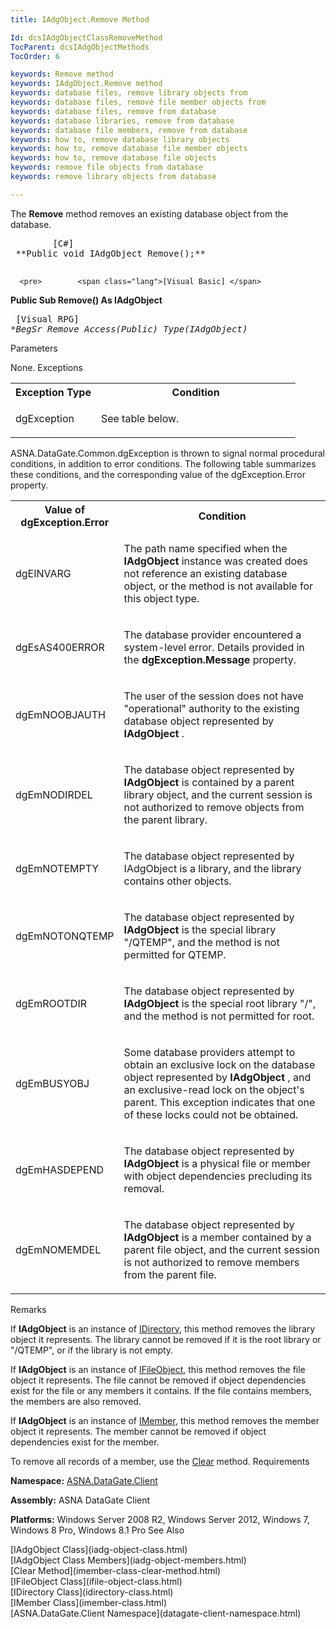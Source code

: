 ```yaml
---
title: IAdgObject.Remove Method

Id: dcsIAdgObjectClassRemoveMethod
TocParent: dcsIAdgObjectMethods
TocOrder: 6

keywords: Remove method
keywords: IAdgObject.Remove method
keywords: database files, remove library objects from
keywords: database files, remove file member objects from
keywords: database files, remove from database
keywords: database libraries, remove from database
keywords: database file members, remove from database
keywords: how to, remove database library objects
keywords: how to, remove database file member objects
keywords: how to, remove database file objects
keywords: remove file objects from database
keywords: remove library objects from database

---
```


The **Remove** method removes an existing database object from the database.
<pre>        <span class="lang">[C#]</span>
 **Public void IAdgObject Remove();** 
      </pre>
      <pre>        <span class="lang">[Visual Basic] </span>
 **Public Sub Remove() As IAdgObject** 
      </pre>
      <pre class="prettyprint">
        <span class="lang">[Visual RPG]</span>
 **BegSr Remove Access(*Public) Type(IAdgObject)** 
      </pre>

Parameters

None.
Exceptions

<table class="dtTABLE" id="Table2" cellspacing="0">
          <colgroup span="1">
            <col align="middles" span="1" width="30%" style="FONT-WEIGHT: bold" />
            <col span="1" width="70%" />
          </colgroup>
          <tr>
            <th colspan="1" rowspan="1">
							Exception Type</th>
            <th colspan="1" rowspan="1">
							Condition</th>
          </tr>
          <tr>
            <td colspan="1" rowspan="1">

dgException 
</td>
            <td colspan="1" rowspan="1">

See table below. 
</td>
          </tr>
</table>

ASNA.DataGate.Common.dgException is thrown to signal normal procedural conditions, in addition to error conditions. The following table summarizes these conditions, and the corresponding value of the dgException.Error property.
<br />

<table class="dtTABLE" id="Table3" cellspacing="0">
          <colgroup span="1">
            <col align="middles" span="1" width="20%" style="FONT-WEIGHT: bold" />
            <col span="1" width="70%" />
          </colgroup>
          <tr>
            <th colspan="1" rowspan="1">
								Value of dgException.Error
							</th>
            <th colspan="1" rowspan="1">
								Condition
							</th>
          </tr>
          <tr>
            <td colspan="1" rowspan="1">

dgEINVARG 
</td>
            <td colspan="1" rowspan="1">

The path name specified when the **IAdgObject** instance was created does not reference an existing database object, or the method is not available for this object type. 
</td>
          </tr>
          <tr>
            <td colspan="1" rowspan="1">

dgEsAS400ERROR 
</td>
            <td colspan="1" rowspan="1">

The database provider encountered a system-level error. Details provided in the **dgException.Message** property. 
</td>
          </tr>
          <tr>
            <td colspan="1" rowspan="1">

dgEmNOOBJAUTH 
</td>
            <td colspan="1" rowspan="1">

The user of the session does not have "operational" authority to the existing database object represented by **IAdgObject** . 
</td>
          </tr>
          <tr>
            <td colspan="1" rowspan="1">

dgEmNODIRDEL
</td>
            <td colspan="1" rowspan="1">

The database object represented by **IAdgObject** is contained by a parent library object, and the current session is not authorized to remove objects from the parent library.
</td>
          </tr>
          <tr>
            <td colspan="1" rowspan="1">

dgEmNOTEMPTY
</td>
            <td colspan="1" rowspan="1">

The database object represented by IAdgObject is a library, and the library contains other objects.
</td>
          </tr>
          <tr>
            <td colspan="1" rowspan="1">

dgEmNOTONQTEMP 
</td>
            <td colspan="1" rowspan="1">

The database object represented by **IAdgObject** is the special library "/QTEMP", and the method is not permitted for QTEMP. 
</td>
          </tr>
          <tr>
            <td colspan="1" rowspan="1">

dgEmROOTDIR
</td>
            <td colspan="1" rowspan="1">

The database object represented by **IAdgObject** is the special root library "/", and the method is not permitted for root.
</td>
          </tr>
          <tr>
            <td colspan="1" rowspan="1">

dgEmBUSYOBJ 
</td>
            <td colspan="1" rowspan="1">

Some database providers attempt to obtain an exclusive lock on the database object represented by **IAdgObject** , and an exclusive-read lock on the object's parent. This exception indicates that one of these locks could not be obtained. 
</td>
          </tr>
          <tr>
            <td colspan="1" rowspan="1">

dgEmHASDEPEND
</td>
            <td colspan="1" rowspan="1">

The database object represented by **IAdgObject** is a physical file or member with object dependencies precluding its removal.
</td>
          </tr>
          <tr>
            <td colspan="1" rowspan="1">

dgEmNOMEMDEL
</td>
            <td colspan="1" rowspan="1">

The database object represented by **IAdgObject** is a member contained by a parent file object, and the current session is not authorized to remove members from the parent file.
</td>
          </tr>
</table>

Remarks

If **IAdgObject** is an instance of [IDirectory](idirectory-class.html), this method removes the library object it represents. The library cannot be removed if it is the root library or "/QTEMP", or if the library is not empty.

If **IAdgObject** is an instance of [ IFileObject](ifile-object-class.html), this method removes the file object it represents. The file cannot be removed if object dependencies exist for the file or any members it contains. If the file contains members, the members are also removed.

If **IAdgObject** is an instance of [ IMember](imember-class.html), this method removes the member object it represents. The member cannot be removed if object dependencies exist for the member.

To remove all records of a member, use the [ Clear](imember-class-clear-method.html) method.
Requirements

<span> **Namespace:** [ASNA.DataGate.Client](datagate-client-namespace.html) </span> 

<span> **Assembly:** ASNA DataGate Client</span> 

<span> **Platforms:** Windows Server 2008 R2, Windows Server 2012, Windows 7, Windows 8 Pro, Windows 8.1 Pro</span> 
See Also

<dl />
      [IAdgObject Class](iadg-object-class.html)
      <br />
      [IAdgObject Class Members](iadg-object-members.html)
      <br />
      [Clear Method](imember-class-clear-method.html)
      <br />
      [IFileObject Class](ifile-object-class.html)
      <br />
      [IDirectory Class](idirectory-class.html)
      <br />
      [IMember Class](imember-class.html)
      <br />
      [ASNA.DataGate.Client Namespace](datagate-client-namespace.html)

